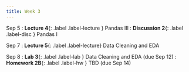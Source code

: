 ```yaml
---
title: Week 3
---
```


Sep 5
: **Lecture 4**{: .label .label-lecture } Pandas III
: **Discussion 2**{: .label .label-disc } Pandas I

Sep 7
: **Lecture 5**{: .label .label-lecture} Data Cleaning and EDA

Sep 8
: **Lab 3**{: .label .label-lab } Data Cleaning and EDA (due Sep 12)
: **Homework 2B**{: .label .label-hw } TBD (due Sep 14)
